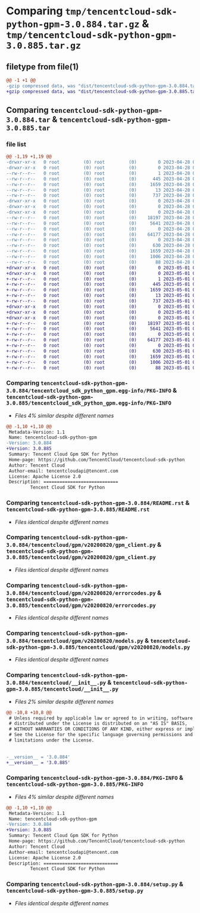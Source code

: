 # Comparing `tmp/tencentcloud-sdk-python-gpm-3.0.884.tar.gz` & `tmp/tencentcloud-sdk-python-gpm-3.0.885.tar.gz`

## filetype from file(1)

```diff
@@ -1 +1 @@
-gzip compressed data, was "dist/tencentcloud-sdk-python-gpm-3.0.884.tar", last modified: Fri Apr 28 02:20:32 2023, max compression
+gzip compressed data, was "dist/tencentcloud-sdk-python-gpm-3.0.885.tar", last modified: Mon May  1 00:40:59 2023, max compression
```

## Comparing `tencentcloud-sdk-python-gpm-3.0.884.tar` & `tencentcloud-sdk-python-gpm-3.0.885.tar`

### file list

```diff
@@ -1,19 +1,19 @@
-drwxr-xr-x   0 root         (0) root         (0)        0 2023-04-28 02:20:32.000000 tencentcloud-sdk-python-gpm-3.0.884/
-drwxr-xr-x   0 root         (0) root         (0)        0 2023-04-28 02:20:32.000000 tencentcloud-sdk-python-gpm-3.0.884/tencentcloud_sdk_python_gpm.egg-info/
--rw-r--r--   0 root         (0) root         (0)        1 2023-04-28 02:20:32.000000 tencentcloud-sdk-python-gpm-3.0.884/tencentcloud_sdk_python_gpm.egg-info/dependency_links.txt
--rw-r--r--   0 root         (0) root         (0)      445 2023-04-28 02:20:32.000000 tencentcloud-sdk-python-gpm-3.0.884/tencentcloud_sdk_python_gpm.egg-info/SOURCES.txt
--rw-r--r--   0 root         (0) root         (0)     1659 2023-04-28 02:20:32.000000 tencentcloud-sdk-python-gpm-3.0.884/tencentcloud_sdk_python_gpm.egg-info/PKG-INFO
--rw-r--r--   0 root         (0) root         (0)       13 2023-04-28 02:20:32.000000 tencentcloud-sdk-python-gpm-3.0.884/tencentcloud_sdk_python_gpm.egg-info/top_level.txt
--rw-r--r--   0 root         (0) root         (0)      737 2023-04-28 02:20:32.000000 tencentcloud-sdk-python-gpm-3.0.884/README.rst
-drwxr-xr-x   0 root         (0) root         (0)        0 2023-04-28 02:20:32.000000 tencentcloud-sdk-python-gpm-3.0.884/tencentcloud/
-drwxr-xr-x   0 root         (0) root         (0)        0 2023-04-28 02:20:32.000000 tencentcloud-sdk-python-gpm-3.0.884/tencentcloud/gpm/
-drwxr-xr-x   0 root         (0) root         (0)        0 2023-04-28 02:20:32.000000 tencentcloud-sdk-python-gpm-3.0.884/tencentcloud/gpm/v20200820/
--rw-r--r--   0 root         (0) root         (0)    18197 2023-04-28 02:20:32.000000 tencentcloud-sdk-python-gpm-3.0.884/tencentcloud/gpm/v20200820/gpm_client.py
--rw-r--r--   0 root         (0) root         (0)     5641 2023-04-28 02:20:32.000000 tencentcloud-sdk-python-gpm-3.0.884/tencentcloud/gpm/v20200820/errorcodes.py
--rw-r--r--   0 root         (0) root         (0)        0 2023-04-28 02:20:32.000000 tencentcloud-sdk-python-gpm-3.0.884/tencentcloud/gpm/v20200820/__init__.py
--rw-r--r--   0 root         (0) root         (0)    64177 2023-04-28 02:20:32.000000 tencentcloud-sdk-python-gpm-3.0.884/tencentcloud/gpm/v20200820/models.py
--rw-r--r--   0 root         (0) root         (0)        0 2023-04-28 02:20:32.000000 tencentcloud-sdk-python-gpm-3.0.884/tencentcloud/gpm/__init__.py
--rw-r--r--   0 root         (0) root         (0)      630 2023-04-28 02:20:32.000000 tencentcloud-sdk-python-gpm-3.0.884/tencentcloud/__init__.py
--rw-r--r--   0 root         (0) root         (0)     1659 2023-04-28 02:20:32.000000 tencentcloud-sdk-python-gpm-3.0.884/PKG-INFO
--rw-r--r--   0 root         (0) root         (0)     1006 2023-04-28 02:20:32.000000 tencentcloud-sdk-python-gpm-3.0.884/setup.py
--rw-r--r--   0 root         (0) root         (0)       88 2023-04-28 02:20:32.000000 tencentcloud-sdk-python-gpm-3.0.884/setup.cfg
+drwxr-xr-x   0 root         (0) root         (0)        0 2023-05-01 00:40:59.000000 tencentcloud-sdk-python-gpm-3.0.885/
+drwxr-xr-x   0 root         (0) root         (0)        0 2023-05-01 00:40:59.000000 tencentcloud-sdk-python-gpm-3.0.885/tencentcloud_sdk_python_gpm.egg-info/
+-rw-r--r--   0 root         (0) root         (0)        1 2023-05-01 00:40:59.000000 tencentcloud-sdk-python-gpm-3.0.885/tencentcloud_sdk_python_gpm.egg-info/dependency_links.txt
+-rw-r--r--   0 root         (0) root         (0)      445 2023-05-01 00:40:59.000000 tencentcloud-sdk-python-gpm-3.0.885/tencentcloud_sdk_python_gpm.egg-info/SOURCES.txt
+-rw-r--r--   0 root         (0) root         (0)     1659 2023-05-01 00:40:59.000000 tencentcloud-sdk-python-gpm-3.0.885/tencentcloud_sdk_python_gpm.egg-info/PKG-INFO
+-rw-r--r--   0 root         (0) root         (0)       13 2023-05-01 00:40:59.000000 tencentcloud-sdk-python-gpm-3.0.885/tencentcloud_sdk_python_gpm.egg-info/top_level.txt
+-rw-r--r--   0 root         (0) root         (0)      737 2023-05-01 00:40:59.000000 tencentcloud-sdk-python-gpm-3.0.885/README.rst
+drwxr-xr-x   0 root         (0) root         (0)        0 2023-05-01 00:40:59.000000 tencentcloud-sdk-python-gpm-3.0.885/tencentcloud/
+drwxr-xr-x   0 root         (0) root         (0)        0 2023-05-01 00:40:59.000000 tencentcloud-sdk-python-gpm-3.0.885/tencentcloud/gpm/
+drwxr-xr-x   0 root         (0) root         (0)        0 2023-05-01 00:40:59.000000 tencentcloud-sdk-python-gpm-3.0.885/tencentcloud/gpm/v20200820/
+-rw-r--r--   0 root         (0) root         (0)    18197 2023-05-01 00:40:59.000000 tencentcloud-sdk-python-gpm-3.0.885/tencentcloud/gpm/v20200820/gpm_client.py
+-rw-r--r--   0 root         (0) root         (0)     5641 2023-05-01 00:40:59.000000 tencentcloud-sdk-python-gpm-3.0.885/tencentcloud/gpm/v20200820/errorcodes.py
+-rw-r--r--   0 root         (0) root         (0)        0 2023-05-01 00:40:59.000000 tencentcloud-sdk-python-gpm-3.0.885/tencentcloud/gpm/v20200820/__init__.py
+-rw-r--r--   0 root         (0) root         (0)    64177 2023-05-01 00:40:59.000000 tencentcloud-sdk-python-gpm-3.0.885/tencentcloud/gpm/v20200820/models.py
+-rw-r--r--   0 root         (0) root         (0)        0 2023-05-01 00:40:59.000000 tencentcloud-sdk-python-gpm-3.0.885/tencentcloud/gpm/__init__.py
+-rw-r--r--   0 root         (0) root         (0)      630 2023-05-01 00:40:59.000000 tencentcloud-sdk-python-gpm-3.0.885/tencentcloud/__init__.py
+-rw-r--r--   0 root         (0) root         (0)     1659 2023-05-01 00:40:59.000000 tencentcloud-sdk-python-gpm-3.0.885/PKG-INFO
+-rw-r--r--   0 root         (0) root         (0)     1006 2023-05-01 00:40:59.000000 tencentcloud-sdk-python-gpm-3.0.885/setup.py
+-rw-r--r--   0 root         (0) root         (0)       88 2023-05-01 00:40:59.000000 tencentcloud-sdk-python-gpm-3.0.885/setup.cfg
```

### Comparing `tencentcloud-sdk-python-gpm-3.0.884/tencentcloud_sdk_python_gpm.egg-info/PKG-INFO` & `tencentcloud-sdk-python-gpm-3.0.885/tencentcloud_sdk_python_gpm.egg-info/PKG-INFO`

 * *Files 4% similar despite different names*

```diff
@@ -1,10 +1,10 @@
 Metadata-Version: 1.1
 Name: tencentcloud-sdk-python-gpm
-Version: 3.0.884
+Version: 3.0.885
 Summary: Tencent Cloud Gpm SDK for Python
 Home-page: https://github.com/TencentCloud/tencentcloud-sdk-python
 Author: Tencent Cloud
 Author-email: tencentcloudapi@tencent.com
 License: Apache License 2.0
 Description: ============================
         Tencent Cloud SDK for Python
```

### Comparing `tencentcloud-sdk-python-gpm-3.0.884/README.rst` & `tencentcloud-sdk-python-gpm-3.0.885/README.rst`

 * *Files identical despite different names*

### Comparing `tencentcloud-sdk-python-gpm-3.0.884/tencentcloud/gpm/v20200820/gpm_client.py` & `tencentcloud-sdk-python-gpm-3.0.885/tencentcloud/gpm/v20200820/gpm_client.py`

 * *Files identical despite different names*

### Comparing `tencentcloud-sdk-python-gpm-3.0.884/tencentcloud/gpm/v20200820/errorcodes.py` & `tencentcloud-sdk-python-gpm-3.0.885/tencentcloud/gpm/v20200820/errorcodes.py`

 * *Files identical despite different names*

### Comparing `tencentcloud-sdk-python-gpm-3.0.884/tencentcloud/gpm/v20200820/models.py` & `tencentcloud-sdk-python-gpm-3.0.885/tencentcloud/gpm/v20200820/models.py`

 * *Files identical despite different names*

### Comparing `tencentcloud-sdk-python-gpm-3.0.884/tencentcloud/__init__.py` & `tencentcloud-sdk-python-gpm-3.0.885/tencentcloud/__init__.py`

 * *Files 2% similar despite different names*

```diff
@@ -10,8 +10,8 @@
 # Unless required by applicable law or agreed to in writing, software
 # distributed under the License is distributed on an "AS IS" BASIS,
 # WITHOUT WARRANTIES OR CONDITIONS OF ANY KIND, either express or implied.
 # See the License for the specific language governing permissions and
 # limitations under the License.
 
 
-__version__ = '3.0.884'
+__version__ = '3.0.885'
```

### Comparing `tencentcloud-sdk-python-gpm-3.0.884/PKG-INFO` & `tencentcloud-sdk-python-gpm-3.0.885/PKG-INFO`

 * *Files 4% similar despite different names*

```diff
@@ -1,10 +1,10 @@
 Metadata-Version: 1.1
 Name: tencentcloud-sdk-python-gpm
-Version: 3.0.884
+Version: 3.0.885
 Summary: Tencent Cloud Gpm SDK for Python
 Home-page: https://github.com/TencentCloud/tencentcloud-sdk-python
 Author: Tencent Cloud
 Author-email: tencentcloudapi@tencent.com
 License: Apache License 2.0
 Description: ============================
         Tencent Cloud SDK for Python
```

### Comparing `tencentcloud-sdk-python-gpm-3.0.884/setup.py` & `tencentcloud-sdk-python-gpm-3.0.885/setup.py`

 * *Files identical despite different names*

